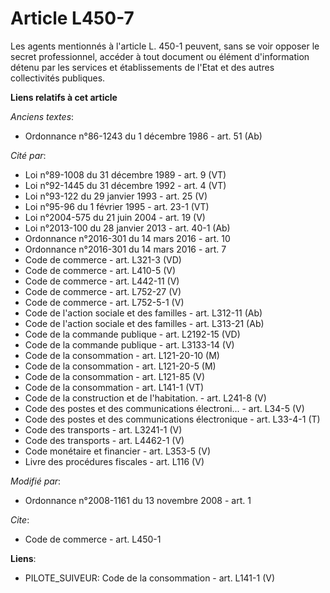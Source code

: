 # Article L450-7

Les agents mentionnés à l'article L. 450-1 peuvent, sans se voir opposer le secret professionnel, accéder à tout document ou
élément d'information détenu par les services et établissements de l'Etat et des autres collectivités publiques.

**Liens relatifs à cet article**

_Anciens textes_:

  - Ordonnance n°86-1243 du 1 décembre 1986 - art. 51 (Ab)

_Cité par_:

  - Loi n°89-1008 du 31 décembre 1989 - art. 9 (VT)
  - Loi n°92-1445 du 31 décembre 1992 - art. 4 (VT)
  - Loi n°93-122 du 29 janvier 1993 - art. 25 (V)
  - Loi n°95-96 du 1 février 1995 - art. 23-1 (VT)
  - Loi n°2004-575 du 21 juin 2004 - art. 19 (V)
  - Loi n°2013-100 du 28 janvier 2013 - art. 40-1 (Ab)
  - Ordonnance n°2016-301 du 14 mars 2016 - art. 10
  - Ordonnance n°2016-301 du 14 mars 2016 - art. 7
  - Code de commerce - art. L321-3 (VD)
  - Code de commerce - art. L410-5 (V)
  - Code de commerce - art. L442-11 (V)
  - Code de commerce - art. L752-27 (V)
  - Code de commerce - art. L752-5-1 (V)
  - Code de l'action sociale et des familles - art. L312-11 (Ab)
  - Code de l'action sociale et des familles - art. L313-21 (Ab)
  - Code de la commande publique - art. L2192-15 (VD)
  - Code de la commande publique - art. L3133-14 (V)
  - Code de la consommation - art. L121-20-10 (M)
  - Code de la consommation - art. L121-20-5 (M)
  - Code de la consommation - art. L121-85 (V)
  - Code de la consommation - art. L141-1 (VT)
  - Code de la construction et de l'habitation. - art. L241-8 (V)
  - Code des postes et des communications électroni... - art. L34-5 (V)
  - Code des postes et des communications électronique - art. L33-4-1 (T)
  - Code des transports - art. L3241-1 (V)
  - Code des transports - art. L4462-1 (V)
  - Code monétaire et financier - art. L353-5 (V)
  - Livre des procédures fiscales - art. L116 (V)

_Modifié par_:

  - Ordonnance n°2008-1161 du 13 novembre 2008 - art. 1

_Cite_:

  - Code de commerce - art. L450-1

**Liens**:

  - PILOTE_SUIVEUR: Code de la consommation - art. L141-1 (V)

